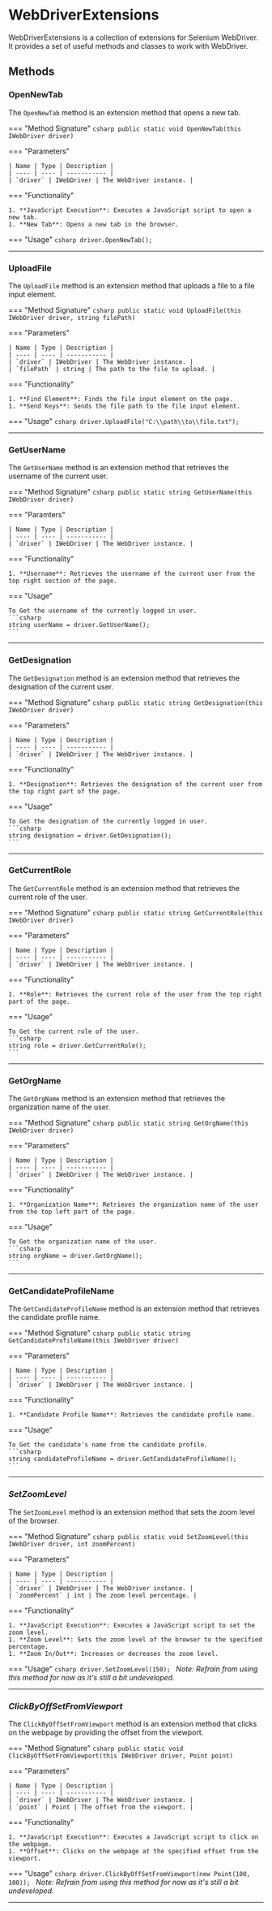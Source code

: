 # WebDriverExtensions

WebDriverExtensions is a collection of extensions for Selenium WebDriver. It provides a set of useful methods and classes to work with WebDriver.

## Methods

### **OpenNewTab**

The `OpenNewTab` method is an extension method that opens a new tab.

=== "Method Signature"
	```csharp
	public static void OpenNewTab(this IWebDriver driver)
	```

=== "Parameters"

	| Name | Type | Description |
	| ---- | ---- | ----------- |
	| `driver` | IWebDriver | The WebDriver instance. |

=== "Functionality"

	1. **JavaScript Execution**: Executes a JavaScript script to open a new tab.
	1. **New Tab**: Opens a new tab in the browser.

=== "Usage"
	```csharp
	driver.OpenNewTab();
	```

---

### **UploadFile**

The `UploadFile` method is an extension method that uploads a file to a file input element.

=== "Method Signature"
	```csharp
	public static void UploadFile(this IWebDriver driver, string filePath)
	```

=== "Parameters"

	| Name | Type | Description |
	| ---- | ---- | ----------- |
	| `driver` | IWebDriver | The WebDriver instance. |
	| `filePath` | string | The path to the file to upload. |

=== "Functionality"

	1. **Find Element**: Finds the file input element on the page.
	1. **Send Keys**: Sends the file path to the file input element.

=== "Usage"
	```csharp
	driver.UploadFile("C:\\path\\to\\file.txt");
	```

---

### **GetUserName**

The `GetUserName` method is an extension method that retrieves the username of the current user.

=== "Method Signature"
	```csharp
	public static string GetUserName(this IWebDriver driver)
	```

=== "Paramters"

	| Name | Type | Description |
	| ---- | ---- | ----------- |
	| `driver` | IWebDriver | The WebDriver instance. |

=== "Functionality"

	1. **Username**: Retrieves the username of the current user from the top right section of the page.

=== "Usage"
	
	To Get the username of the currently logged in user.
	```csharp
	string userName = driver.GetUserName();
	```
---

### **GetDesignation**

The `GetDesignation` method is an extension method that retrieves the designation of the current user.

=== "Method Signature"
	```csharp
	public static string GetDesignation(this IWebDriver driver)
	```

=== "Parameters"

	| Name | Type | Description |
	| ---- | ---- | ----------- |
	| `driver` | IWebDriver | The WebDriver instance. |

=== "Functionality"

	1. **Designation**: Retrieves the designation of the current user from the top right part of the page.

=== "Usage"

	To Get the designation of the currently logged in user.
	```csharp
	string designation = driver.GetDesignation();
	```

---

### **GetCurrentRole**

The `GetCurrentRole` method is an extension method that retrieves the current role of the user.

=== "Method Signature"
	```csharp
	public static string GetCurrentRole(this IWebDriver driver)
	```

=== "Parameters"

	| Name | Type | Description |
	| ---- | ---- | ----------- |
	| `driver` | IWebDriver | The WebDriver instance. |

=== "Functionality"

	1. **Role**: Retrieves the current role of the user from the top right part of the page.

=== "Usage"

	To Get the current role of the user.
	```csharp
	string role = driver.GetCurrentRole();
	```

---

### **GetOrgName**

The `GetOrgName` method is an extension method that retrieves the organization name of the user.

=== "Method Signature"
	```csharp
	public static string GetOrgName(this IWebDriver driver)
	```

=== "Parameters"

	| Name | Type | Description |
	| ---- | ---- | ----------- |
	| `driver` | IWebDriver | The WebDriver instance. |

=== "Functionality"

	1. **Organization Name**: Retrieves the organization name of the user from the top left part of the page.

=== "Usage"

	To Get the organization name of the user.
	```csharp
	string orgName = driver.GetOrgName();
	```

---

### **GetCandidateProfileName**

The `GetCandidateProfileName` method is an extension method that retrieves the candidate profile name.

=== "Method Signature"
	```csharp
	public static string GetCandidateProfileName(this IWebDriver driver)
	```

=== "Parameters"

	| Name | Type | Description |
	| ---- | ---- | ----------- |
	| `driver` | IWebDriver | The WebDriver instance. |

=== "Functionality"

	1. **Candidate Profile Name**: Retrieves the candidate profile name.

=== "Usage"

	To Get the candidate's name from the candidate profile.
	```csharp
	string candidateProfileName = driver.GetCandidateProfileName();
	```

---

### ***SetZoomLevel***

The `SetZoomLevel` method is an extension method that sets the zoom level of the browser.

=== "Method Signature"
	```csharp
	public static void SetZoomLevel(this IWebDriver driver, int zoomPercent)
	```

=== "Parameters"

	| Name | Type | Description |
	| ---- | ---- | ----------- |
	| `driver` | IWebDriver | The WebDriver instance. |
	| `zoomPercent` | int | The zoom level percentage. |

=== "Functionality"

	1. **JavaScript Execution**: Executes a JavaScript script to set the zoom level.
	1. **Zoom Level**: Sets the zoom level of the browser to the specified percentage.
	1. **Zoom In/Out**: Increases or decreases the zoom level.


=== "Usage"
	```csharp
	driver.SetZoomLevel(150);
	```
_Note: Refrain from using this method for now as it's still a bit undeveloped._

---

### ***ClickByOffSetFromViewport***

The `ClickByOffSetFromViewport` method is an extension method that clicks on the webpage by providing the offset from the viewport.

=== "Method Signature"
	```csharp
	public static void ClickByOffSetFromViewport(this IWebDriver driver, Point point)
	```

=== "Parameters"

	| Name | Type | Description |
	| ---- | ---- | ----------- |
	| `driver` | IWebDriver | The WebDriver instance. |
	| `point` | Point | The offset from the viewport. |

=== "Functionality"

	1. **JavaScript Execution**: Executes a JavaScript script to click on the webpage.
	1. **Offset**: Clicks on the webpage at the specified offset from the viewport.

=== "Usage"
	```csharp
	driver.ClickByOffSetFromViewport(new Point(100, 100));
	```
_Note: Refrain from using this method for now as it's still a bit undeveloped._

---